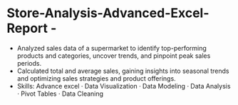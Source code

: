 # Store-Analysis-Advanced-Excel-Report -
- Analyzed sales data of a supermarket to identify top-performing products and categories, uncover trends, and pinpoint peak sales periods.
- Calculated total and average sales, gaining insights into seasonal trends and optimizing sales strategies and product offerings.
- Skills: Advance excel · Data Visualization · Data Modeling · Data Analysis · Pivot Tables · Data Cleaning
